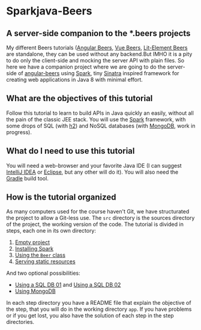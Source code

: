 # Sparkjava-Beers 

## A server-side companion to the \*.beers projects 

My different Beers tutorials ([Angular Beers](https://github.com/LostInBrittany/angular-beers), [Vue Beers](https://github.com/LostInBrittany/vue-beers), [Lit-Element Beers](https://github.com/LostInBrittany/lit-element-beers) are standalone, they can be used without any backend.But IMHO it is a pity to do only the client-side and mocking the server API with plain files. So here we have a companion project where we are going to do the server-side of [angular-beers](https://github.com/LostInBrittany/angular-beers) using [Spark](http://sparkjava.com/), tiny [Sinatra](http://www.sinatrarb.com/) inspired framework for creating web applications in Java 8 with minimal effort.

## What are the objectives of this tutorial

Follow this tutorial to learn to build APIs in Java quickly an easily, without all the pain of the classic JEE stack. You will use the [Spark](http://sparkjava.com/) framework, with some drops of SQL (with [h2](http://www.h2database.com/)) and NoSQL databases (with [MongoDB](http://mongodb.com), work in progress).

## What do I need to use this tutorial

You will need a web-browser and your favorite Java IDE (I can suggest [IntelliJ IDEA](https://www.jetbrains.com/idea/)  or [Eclipse](http://eclipse.org), but any other will do it). You will also need the [Gradle](http://gradle.org) build tool.

## How is the tutorial organized ##

As many computers used for the course haven't Git, we have structurated the project to allow a Git-less use. The `src` directory is the sources directory of the project, the working version of the code. The tutorial is divided in steps, each one in its own directory:

1. [Empty project](./step-01/)
1. [Installing Spark](./step-02/)
1. [Using the `Beer` class](./step-03/)
1. [Serving static resources](./step-04/)

And two optional possibilities:

- [Using a SQL DB 01](./opt-sql-01/)  and [Using a SQL DB 02](./opt-sql-01/)
- [Using MongoDB](./opt-mongo/)

In each step directory you have a README file that explain the objective of the step, that you will do in the working directory `app`. If you have problems or if you get lost, you also have the solution of each step in the step directories. 
